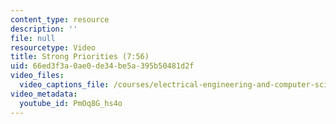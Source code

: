 ```yaml
---
content_type: resource
description: ''
file: null
resourcetype: Video
title: Strong Priorities (7:56)
uid: 66ed3f3a-0ae0-de34-be5a-395b50481d2f
video_files:
  video_captions_file: /courses/electrical-engineering-and-computer-science/6-004-computation-structures-spring-2017/c18/c18s2/c18s2v6/strong-priorities-7-56-/PmOq8G_hs4o.vtt
video_metadata:
  youtube_id: PmOq8G_hs4o
---
```

